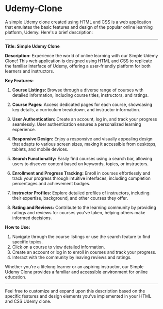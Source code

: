 # Udemy-Clone
A simple Udemy clone created using HTML and CSS is a web application that emulates the basic features and design of the popular online learning platform, Udemy. Here's a brief description:

---

**Title: Simple Udemy Clone**

**Description:**
Experience the world of online learning with our Simple Udemy Clone! This web application is designed using HTML and CSS to replicate the familiar interface of Udemy, offering a user-friendly platform for both learners and instructors.

**Key Features:**

1. **Course Listings:** Browse through a diverse range of courses with detailed information, including course titles, instructors, and ratings.

2. **Course Pages:** Access dedicated pages for each course, showcasing key details, a curriculum breakdown, and instructor information.

3. **User Authentication:** Create an account, log in, and track your progress seamlessly. User authentication ensures a personalized learning experience.

4. **Responsive Design:** Enjoy a responsive and visually appealing design that adapts to various screen sizes, making it accessible from desktops, tablets, and mobile devices.

5. **Search Functionality:** Easily find courses using a search bar, allowing users to discover content based on keywords, topics, or instructors.

6. **Enrollment and Progress Tracking:** Enroll in courses effortlessly and track your progress through intuitive interfaces, including completion percentages and achievement badges.

7. **Instructor Profiles:** Explore detailed profiles of instructors, including their expertise, background, and other courses they offer.

8. **Rating and Reviews:** Contribute to the learning community by providing ratings and reviews for courses you've taken, helping others make informed decisions.

**How to Use:**
1. Navigate through the course listings or use the search feature to find specific topics.
2. Click on a course to view detailed information.
3. Create an account or log in to enroll in courses and track your progress.
4. Interact with the community by leaving reviews and ratings.

Whether you're a lifelong learner or an aspiring instructor, our Simple Udemy Clone provides a familiar and accessible environment for online education.

---

Feel free to customize and expand upon this description based on the specific features and design elements you've implemented in your HTML and CSS Udemy clone.

